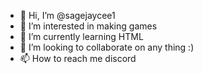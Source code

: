 - 👋 Hi, I’m @sagejaycee1
- 👀 I’m interested in making games 
- 🌱 I’m currently learning HTML
- 💞️ I’m looking to collaborate on any thing :)
- 📫 How to reach me discord 
